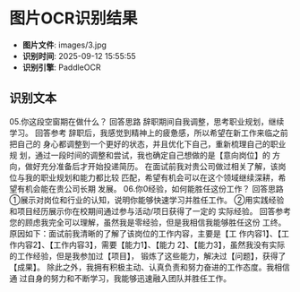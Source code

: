 # 图片OCR识别结果

- **图片文件**: images/3.jpg
- **识别时间**: 2025-09-12 15:55:55
- **识别引擎**: PaddleOCR

## 识别文本

05.你这段空窗期在做什么？
回答思路
辞职期间自我调整，思考职业规划，继续学习。
回答参考
辞职后，我感觉到精神上的疲惫感，所以希望在新工作来临之前把自己的
身心都调整到一个更好的状态，并且优化下自己，重新梳理自己的职业规
划，通过一段时间的调整和尝试，我也确定自己想做的是【意向岗位】的
方向，做好充分准备后才开始投递简历。
在面试前我对贵公司做过相关了解，该岗位与我的职业规划和能力都比较
匹配，希望有机会可以在这个领域继续深耕，希望有机会能在贵公司长期
发展。
06.你0经验，如何能胜任这份工作？
回答思路
①展示对岗位和行业的认知，说明你能够快速学习并胜任工作。
②用实践经验和项目经历展示你在校期间通过参与活动/项日获得了一定的
实际经验。
回答参考
您的顾虑我完全可以理解，虽然我是零经验，但是我相信我能够胜任这份
工终。原因如下：面试前我清晰的了解了该岗位的工作内容，主要是【工
作内容1】、【工作内容2】、【工作内容3】，需要【能力1】、【能力
2】、【能力3】，虽然我没有实际的工作经验，但是我参加过【项目】，
锻炼了这些能力，解决过【问题】，获得了【成果】。
除此之外，我拥有积极主动、认真负责和努力奋进的工作态度。我相信通
过自身的努力和不断学习，我能够迅速融入团队并胜任工作。
